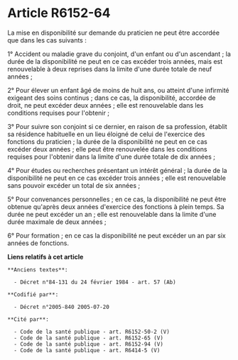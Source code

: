 # Article R6152-64

La mise en disponibilité sur demande du praticien ne peut être accordée que dans les cas suivants :

1° Accident ou maladie grave du conjoint, d'un enfant ou d'un ascendant ; la durée de la disponibilité ne peut en ce cas
excéder trois années, mais est renouvelable à deux reprises dans la limite d'une durée totale de neuf années ;

2° Pour élever un enfant âgé de moins de huit ans, ou atteint d'une infirmité exigeant des soins continus ; dans ce cas, la
disponibilité, accordée de droit, ne peut excéder deux années ; elle est renouvelable dans les conditions requises pour
l'obtenir ;

3° Pour suivre son conjoint si ce dernier, en raison de sa profession, établit sa résidence habituelle en un lieu éloigné de
celui de l'exercice des fonctions du praticien ; la durée de la disponibilité ne peut en ce cas excéder deux années ; elle
peut être renouvelée dans les conditions requises pour l'obtenir dans la limite d'une durée totale de dix années ;

4° Pour études ou recherches présentant un intérêt général ; la durée de la disponibilité ne peut en ce cas excéder trois
années ; elle est renouvelable sans pouvoir excéder un total de six années ;

5° Pour convenances personnelles ; en ce cas, la disponibilité ne peut être obtenue qu'après deux années d'exercice des
fonctions à plein temps. Sa durée ne peut excéder un an ; elle est renouvelable dans la limite d'une durée maximale de deux
années ;

6° Pour formation ; en ce cas la disponibilité ne peut excéder un an par six années de fonctions.

**Liens relatifs à cet article**

	**Anciens textes**:

	  - Décret n°84-131 du 24 février 1984 - art. 57 (Ab)

	**Codifié par**:

	  - Décret n°2005-840 2005-07-20

	**Cité par**:

	  - Code de la santé publique - art. R6152-50-2 (V)
	  - Code de la santé publique - art. R6152-65 (V)
	  - Code de la santé publique - art. R6152-94 (V)
	  - Code de la santé publique - art. R6414-5 (V)
